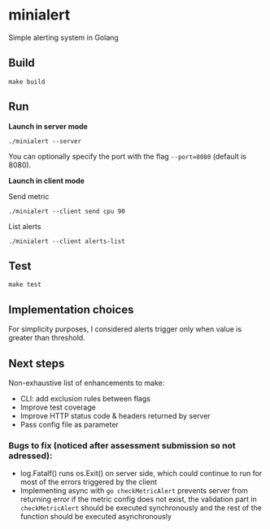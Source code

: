 # minialert
Simple alerting system in Golang


## Build

```make build```

## Run
**Launch in server mode**

```./minialert --server```

You can optionally specify the port with the flag
```--port=8080``` (default is 8080).


**Launch in client mode**

Send metric

```./minialert --client send cpu 90```

List alerts

```./minialert --client alerts-list```

## Test

````make test````

## Implementation choices
For simplicity purposes, I considered alerts trigger only when value is greater than threshold.

## Next steps

Non-exhaustive list of enhancements to make:
- CLI: add exclusion rules between flags
- Improve test coverage
- Improve HTTP status code & headers returned by server
- Pass config file as parameter


### Bugs to fix (noticed after assessment submission so not adressed):
- log.Fatalf() runs os.Exit() on server side, which could continue to run for most of the errors triggered by the client
- Implementing async with `go checkMetricAlert` prevents server from returning error if the metric config does not exist, the validation part in `checkMetricAlert` should be executed synchronously and the rest of the function should be executed asynchronously

